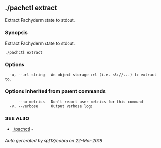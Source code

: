 ## ./pachctl extract

Extract Pachyderm state to stdout.

### Synopsis


Extract Pachyderm state to stdout.

```
./pachctl extract
```

### Options

```
  -u, --url string   An object storage url (i.e. s3://...) to extract to.
```

### Options inherited from parent commands

```
      --no-metrics   Don't report user metrics for this command
  -v, --verbose      Output verbose logs
```

### SEE ALSO
* [./pachctl](./pachctl.md)	 - 

###### Auto generated by spf13/cobra on 22-Mar-2018
